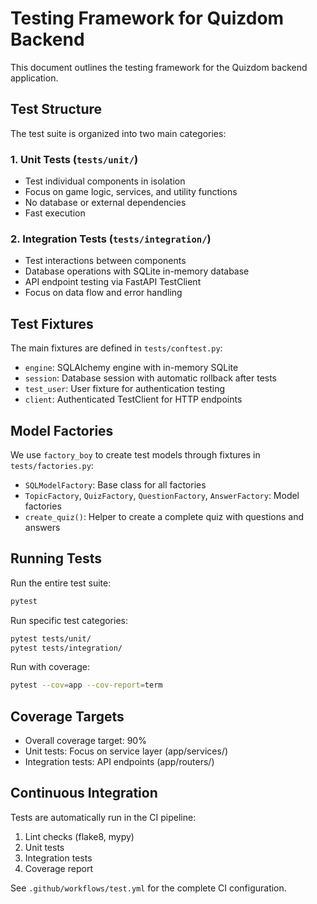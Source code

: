 # Testing Framework for Quizdom Backend

This document outlines the testing framework for the Quizdom backend application.

## Test Structure

The test suite is organized into two main categories:

### 1. Unit Tests (`tests/unit/`)

- Test individual components in isolation
- Focus on game logic, services, and utility functions
- No database or external dependencies
- Fast execution

### 2. Integration Tests (`tests/integration/`)

- Test interactions between components
- Database operations with SQLite in-memory database
- API endpoint testing via FastAPI TestClient
- Focus on data flow and error handling

## Test Fixtures

The main fixtures are defined in `tests/conftest.py`:

- `engine`: SQLAlchemy engine with in-memory SQLite
- `session`: Database session with automatic rollback after tests
- `test_user`: User fixture for authentication testing
- `client`: Authenticated TestClient for HTTP endpoints

## Model Factories

We use `factory_boy` to create test models through fixtures in `tests/factories.py`:

- `SQLModelFactory`: Base class for all factories
- `TopicFactory`, `QuizFactory`, `QuestionFactory`, `AnswerFactory`: Model factories
- `create_quiz()`: Helper to create a complete quiz with questions and answers

## Running Tests

Run the entire test suite:

```bash
pytest
```

Run specific test categories:

```bash
pytest tests/unit/
pytest tests/integration/
```

Run with coverage:

```bash
pytest --cov=app --cov-report=term
```

## Coverage Targets

- Overall coverage target: 90%
- Unit tests: Focus on service layer (app/services/)
- Integration tests: API endpoints (app/routers/)

## Continuous Integration

Tests are automatically run in the CI pipeline:

1. Lint checks (flake8, mypy)
2. Unit tests
3. Integration tests
4. Coverage report

See `.github/workflows/test.yml` for the complete CI configuration.
